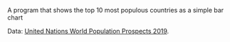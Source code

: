 A program that shows the top 10 most populous countries as a simple bar chart

Data: [United Nations World Population Prospects 2019](https://gist.github.com/curran/0ac4077c7fc6390f5dd33bf5c06cb5ff).

